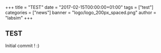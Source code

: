 +++
title = "TEST"
date = "2017-02-15T00:00:00+01:00"
tags = ["test"]
categories = ["news"]
banner = "logo/logo_200px_spaced.png"
author = "labsim"
+++

## TEST

Initial commit ! :)
